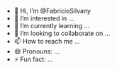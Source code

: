 - 👋 Hi, I’m @FabricioSilvany
- 👀 I’m interested in ...
- 🌱 I’m currently learning ...
- 💞️ I’m looking to collaborate on ...
- 📫 How to reach me ...
- 😄 Pronouns: ...
- ⚡ Fun fact: ...

<!---
FabricioSilvany/FabricioSilvany is a ✨ special ✨ repository because its `README.md` (this file) appears on your GitHub profile.
You can click the Preview link to take a look at your changes.
--->
